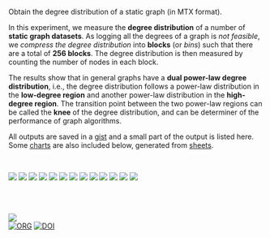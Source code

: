 Obtain the degree distribution of a static graph (in MTX format).

In this experiment, we measure the **degree distribution** of a number of
**static graph datasets**. As logging all the degrees of a graph is *not*
*feasible*, we *compress the degree distribution* into **blocks** (or *bins*)
such that there are a total of **256 blocks**. The degree distribution is then
measured by counting the number of nodes in each block.

The results show that in general graphs have a **dual power-law degree**
**distribution**, i.e., the degree distribution follows a power-law distribution
in the **low-degree region** and another power-law distribution in the
**high-degree region**. The transition point between the two power-law regions
can be called the **knee** of the degree distribution, and can be determiner of
the performance of graph algorithms.

All outputs are saved in a [gist] and a small part of the output is listed here.
Some [charts] are also included below, generated from [sheets].

<br>

[![](https://i.imgur.com/CUHZlks.png)][sheetp]
[![](https://i.imgur.com/6OwxpwX.png)][sheetp]
[![](https://i.imgur.com/o8sDC6b.png)][sheetp]
[![](https://i.imgur.com/1PrIgIv.png)][sheetp]
[![](https://i.imgur.com/wNyBzSQ.png)][sheetp]
[![](https://i.imgur.com/1m8DbR9.png)][sheetp]
[![](https://i.imgur.com/wUswT1e.png)][sheetp]
[![](https://i.imgur.com/aLNnFvX.png)][sheetp]
[![](https://i.imgur.com/4XgBEKU.png)][sheetp]
[![](https://i.imgur.com/xdVPQrj.png)][sheetp]
[![](https://i.imgur.com/XTwp8hq.png)][sheetp]
[![](https://i.imgur.com/cXcX0Za.png)][sheetp]
[![](https://i.imgur.com/tAr885V.png)][sheetp]

<br>
<br>


[![](https://img.youtube.com/vi/E8WaFvwtphY/maxresdefault.jpg)](https://www.youtube.com/watch?v=E8WaFvwtphY)<br>
[![ORG](https://img.shields.io/badge/org-puzzlef-green?logo=Org)](https://puzzlef.github.io)
[![DOI](https://zenodo.org/badge/654985498.svg)](https://zenodo.org/badge/latestdoi/654985498)


[gist]: https://gist.github.com/wolfram77/804cc67b8eab2b357396286309e18917
[charts]: https://imgur.com/a/ApNmBGV
[sheets]: https://docs.google.com/spreadsheets/d/1mit1TuOxN15d0oUb7uWALWaQqGTJSCJknEVr8-3m5x0/edit?usp=sharing
[sheetp]: https://docs.google.com/spreadsheets/d/e/2PACX-1vRhOO3Cy6Dsv3SyVSqoJm1wG4uJ6J9O3u_AIIBtXBWDL4WgVbphyzWkxWF3eoDQcb_jre83KOfSBCub/pubhtml
